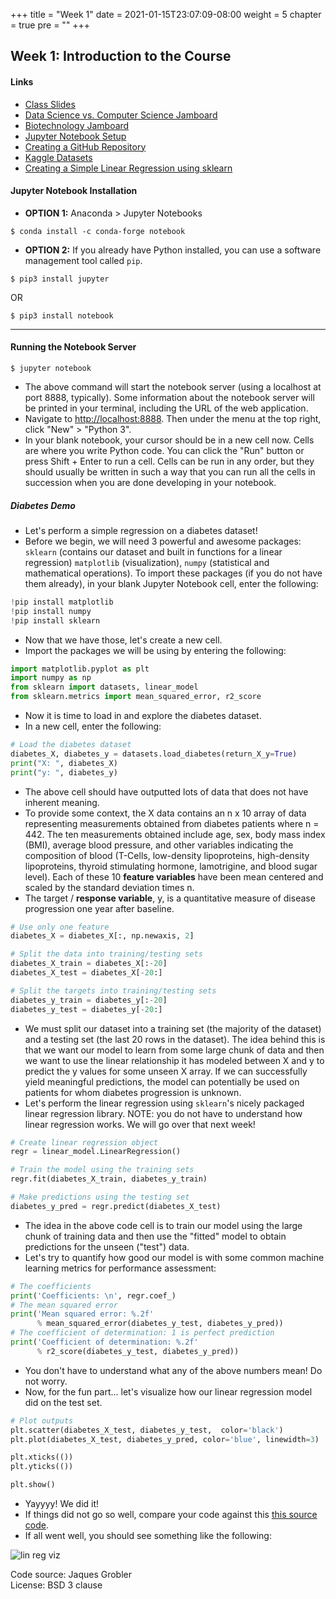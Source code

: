 +++
title = "Week 1"
date = 2021-01-15T23:07:09-08:00
weight = 5
chapter = true
pre = "<b></b>"
+++

## Week 1: Introduction to the Course

#### Links
  - [Class Slides](https://docs.google.com/presentation/d/1B3GLmOKmym7JMYj06Q865fuApQszjTDTWOVYrH0e08E/edit?usp=sharing)
  - [Data Science vs. Computer Science Jamboard](https://jamboard.google.com/d/1ntpj-70ocjw3SVeuf7Vvx8R5nF-UqybJMj3N4g3amKU/edit?usp=sharing)
  - [Biotechnology Jamboard](https://jamboard.google.com/d/17jsniEhMqjAtsPK9wkL8No7C2DRd3lxUcwLJoGwkZc8/edit?usp=sharing)
  - [Jupyter Notebook Setup](https://jupyter.readthedocs.io/en/latest/install/notebook-classic.html)
  - [Creating a GitHub Repository](https://docs.github.com/en/github/getting-started-with-github/create-a-repo)
  - [Kaggle Datasets](https://www.kaggle.com/datasets)
  - [Creating a Simple Linear Regression using sklearn](https://www.geeksforgeeks.org/python-linear-regression-using-sklearn/)

#### Jupyter Notebook Installation

* **OPTION 1:** Anaconda > Jupyter Notebooks

```
$ conda install -c conda-forge notebook
```

* **OPTION 2:** If you already have Python installed, you can use a software management tool called `pip`.

```
$ pip3 install jupyter
```

OR 

```
$ pip3 install notebook
```

---

#### Running the Notebook Server

```
$ jupyter notebook
```

- The above command will start the notebook server (using a localhost at port 8888, typically). Some information about the notebook server will be printed in your terminal, including the URL of the web application.  
- Navigate to [http://localhost:8888](http://localhost:8888). Then under the menu at the top right, click "New" > "Python 3".  
- In your blank notebook, your cursor should be in a new cell now. Cells are where you write Python code. You can click the "Run" button or press Shift + Enter to run a cell. Cells can be run in any order, but they should usually be written in such a way that you can run all the cells in succession when you are done developing in your notebook.


##### Diabetes Demo

- Let's perform a simple regression on a diabetes dataset!
- Before we begin, we will need 3 powerful and awesome packages: `sklearn` (contains our dataset and built in functions for a linear regression) `matplotlib` (visualization), `numpy` (statistical and mathematical operations). To import these packages (if you do not have them already), in your blank Jupyter Notebook cell, enter the following:

```python
!pip install matplotlib
!pip install numpy
!pip install sklearn
```

- Now that we have those, let's create a new cell.
- Import the packages we will be using by entering the following:

```python
import matplotlib.pyplot as plt
import numpy as np
from sklearn import datasets, linear_model
from sklearn.metrics import mean_squared_error, r2_score
```

- Now it is time to load in and explore the diabetes dataset. 
- In a new cell, enter the following:

```python
# Load the diabetes dataset
diabetes_X, diabetes_y = datasets.load_diabetes(return_X_y=True)
print("X: ", diabetes_X)
print("y: ", diabetes_y)
```

- The above cell should have outputted lots of data that does not have inherent meaning. 
- To provide some context, the X data contains an n x 10 array of data representing measurements obtained from diabetes patients where n = 442. The ten measurements obtained include age, sex, body mass index (BMI), average blood pressure, and other variables indicating the composition of blood (T-Cells, low-density lipoproteins, high-density lipoproteins, thyroid stimulating hormone, lamotrigine, and blood sugar level). Each of these 10 **feature variables** have been mean centered and scaled by the standard deviation times n.
- The target / **response variable**, y, is a quantitative measure of disease progression one year after baseline.

```python
# Use only one feature
diabetes_X = diabetes_X[:, np.newaxis, 2]

# Split the data into training/testing sets
diabetes_X_train = diabetes_X[:-20]
diabetes_X_test = diabetes_X[-20:]

# Split the targets into training/testing sets
diabetes_y_train = diabetes_y[:-20]
diabetes_y_test = diabetes_y[-20:]
```

- We must split our dataset into a training set (the majority of the dataset) and a testing set (the last 20 rows in the dataset). The idea behind this is that we want our model to learn from some large chunk of data and then we want to use the linear relationship it has modeled between X and y to predict the y values for some unseen X array. If we can successfully yield meaningful predictions, the model can potentially be used on patients for whom diabetes progression is unknown.
- Let's perform the linear regression using `sklearn`'s nicely packaged linear regression library. NOTE: you do not have to understand how linear regression works. We will go over that next week!


```python
# Create linear regression object
regr = linear_model.LinearRegression()

# Train the model using the training sets
regr.fit(diabetes_X_train, diabetes_y_train)

# Make predictions using the testing set
diabetes_y_pred = regr.predict(diabetes_X_test)
```

- The idea in the above code cell is to train our model using the large chunk of training data and then use the "fitted" model to obtain predictions for the unseen ("test") data.
- Let's try to quantify how good our model is with some common machine learning metrics for performance assessment:

```python
# The coefficients
print('Coefficients: \n', regr.coef_)
# The mean squared error
print('Mean squared error: %.2f'
      % mean_squared_error(diabetes_y_test, diabetes_y_pred))
# The coefficient of determination: 1 is perfect prediction
print('Coefficient of determination: %.2f'
      % r2_score(diabetes_y_test, diabetes_y_pred))
```

- You don't have to understand what any of the above numbers mean! Do not worry.
- Now, for the fun part... let's visualize how our linear regression model did on the test set.

```python
# Plot outputs
plt.scatter(diabetes_X_test, diabetes_y_test,  color='black')
plt.plot(diabetes_X_test, diabetes_y_pred, color='blue', linewidth=3)

plt.xticks(())
plt.yticks(())

plt.show()
```

- Yayyyy! We did it! 
- If things did not go so well, compare your code against this [this source code](https://github.com/sejaldua/DS4B/blob/master/demos/week01_diabetes_demo.ipynb).
- If all went well, you should see something like the following:

![lin reg viz](../../images/linreg.png)

Code source: Jaques Grobler  
License: BSD 3 clause



